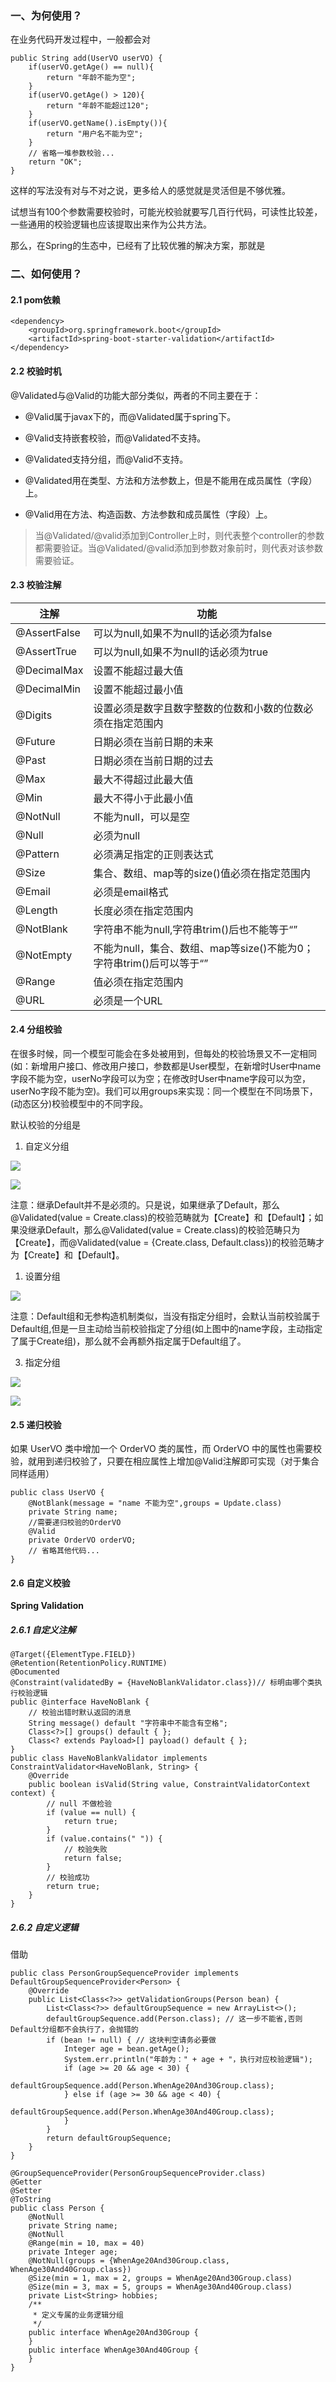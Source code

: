 ### 一、为何使用？

在业务代码开发过程中，一般都会对 

```
public String add(UserVO userVO) {
    if(userVO.getAge() == null){
        return "年龄不能为空";
    }
    if(userVO.getAge() > 120){
        return "年龄不能超过120";
    }
    if(userVO.getName().isEmpty()){
        return "用户名不能为空";
    }
    // 省略一堆参数校验...
    return "OK";
}
```

这样的写法没有对与不对之说，更多给人的感觉就是灵活但是不够优雅。

试想当有100个参数需要校验时，可能光校验就要写几百行代码，可读性比较差，一些通用的校验逻辑也应该提取出来作为公共方法。

那么，在Spring的生态中，已经有了比较优雅的解决方案，那就是 

### 二、如何使用？

#### 2.1 pom依赖

```
<dependency>
    <groupId>org.springframework.boot</groupId>
    <artifactId>spring-boot-starter-validation</artifactId>
</dependency>
```

#### 2.2 校验时机

@Validated与@Valid的功能大部分类似，两者的不同主要在于：

- @Valid属于javax下的，而@Validated属于spring下。

- @Valid支持嵌套校验，而@Validated不支持。

- @Validated支持分组，而@Valid不支持。

- @Validated用在类型、方法和方法参数上，但是不能用在成员属性（字段）上。

- @Valid用在方法、构造函数、方法参数和成员属性（字段）上。

> 当@Validated/@valid添加到Controller上时，则代表整个controller的参数都需要验证。当@Validated/@valid添加到参数对象前时，则代表对该参数需要验证。


#### 2.3 校验注解

| 注解 | 功能 | 
| -- | -- |
| @AssertFalse | 可以为null,如果不为null的话必须为false | 
| @AssertTrue | 可以为null,如果不为null的话必须为true | 
| @DecimalMax | 设置不能超过最大值 | 
| @DecimalMin | 设置不能超过最小值 | 
| @Digits | 设置必须是数字且数字整数的位数和小数的位数必须在指定范围内 | 
| @Future | 日期必须在当前日期的未来 | 
| @Past | 日期必须在当前日期的过去 | 
| @Max | 最大不得超过此最大值 | 
| @Min | 最大不得小于此最小值 | 
| @NotNull | 不能为null，可以是空 | 
| @Null | 必须为null | 
| @Pattern | 必须满足指定的正则表达式 | 
| @Size | 集合、数组、map等的size()值必须在指定范围内 | 
| @Email | 必须是email格式 | 
| @Length | 长度必须在指定范围内 | 
| @NotBlank | 字符串不能为null,字符串trim()后也不能等于“” | 
| @NotEmpty | 不能为null，集合、数组、map等size()不能为0；字符串trim()后可以等于“” | 
| @Range | 值必须在指定范围内 | 
| @URL | 必须是一个URL | 


#### 2.4 分组校验

在很多时候，同一个模型可能会在多处被用到，但每处的校验场景又不一定相同(如：新增用户接口、修改用户接口，参数都是User模型，在新增时User中name字段不能为空，userNo字段可以为空；在修改时User中name字段可以为空，userNo字段不能为空)。我们可以用groups来实现：同一个模型在不同场景下，(动态区分)校验模型中的不同字段。

默认校验的分组是 

1. 自定义分组

![](../../assets/images/Spring/attachments/Spring%20Validation优雅的校验参数_image_0.png)

![](../../assets/images/Spring/attachments/Spring%20Validation优雅的校验参数_image_1.png)

注意：继承Default并不是必须的。只是说，如果继承了Default，那么@Validated(value = Create.class)的校验范畴就为【Create】和【Default】；如果没继承Default，那么@Validated(value = Create.class)的校验范畴只为【Create】，而@Validated(value = {Create.class, Default.class})的校验范畴才为【Create】和【Default】。

1. 设置分组

![](../../assets/images/Spring/attachments/Spring%20Validation优雅的校验参数_image_2.png)

注意：Default组和无参构造机制类似，当没有指定分组时，会默认当前校验属于Default组,但是一旦主动给当前校验指定了分组(如上图中的name字段，主动指定了属于Create组)，那么就不会再额外指定属于Default组了。

3. 指定分组

![](../../assets/images/Spring/attachments/Spring%20Validation优雅的校验参数_image_3.png)

![](../../assets/images/Spring/attachments/Spring%20Validation优雅的校验参数_image_4.png)

#### 2.5 递归校验

如果 UserVO 类中增加一个 OrderVO 类的属性，而 OrderVO 中的属性也需要校验，就用到递归校验了，只要在相应属性上增加@Valid注解即可实现（对于集合同样适用）

```
public class UserVO {
    @NotBlank(message = "name 不能为空",groups = Update.class)
    private String name;
    //需要递归校验的OrderVO
    @Valid
    private OrderVO orderVO;
    // 省略其他代码...
}
```

#### 2.6 自定义校验

**Spring Validation**

##### 2.6.1 自定义注解

```
@Target({ElementType.FIELD})
@Retention(RetentionPolicy.RUNTIME)
@Documented
@Constraint(validatedBy = {HaveNoBlankValidator.class})// 标明由哪个类执行校验逻辑
public @interface HaveNoBlank {
    // 校验出错时默认返回的消息
    String message() default "字符串中不能含有空格";
    Class<?>[] groups() default { };
    Class<? extends Payload>[] payload() default { };
}
public class HaveNoBlankValidator implements ConstraintValidator<HaveNoBlank, String> {
    @Override
    public boolean isValid(String value, ConstraintValidatorContext context) {
        // null 不做检验
        if (value == null) {
            return true;
        }
        if (value.contains(" ")) {
            // 校验失败
            return false;
        }
        // 校验成功
        return true;
    }
}
```

##### 2.6.2 自定义逻辑

借助 

```
public class PersonGroupSequenceProvider implements DefaultGroupSequenceProvider<Person> {
    @Override
    public List<Class<?>> getValidationGroups(Person bean) {
        List<Class<?>> defaultGroupSequence = new ArrayList<>();
        defaultGroupSequence.add(Person.class); // 这一步不能省,否则Default分组都不会执行了，会抛错的
        if (bean != null) { // 这块判空请务必要做
            Integer age = bean.getAge();
            System.err.println("年龄为：" + age + "，执行对应校验逻辑");
            if (age >= 20 && age < 30) {
                defaultGroupSequence.add(Person.WhenAge20And30Group.class);
            } else if (age >= 30 && age < 40) {
                defaultGroupSequence.add(Person.WhenAge30And40Group.class);
            }
        }
        return defaultGroupSequence;
    }
}
```

```
@GroupSequenceProvider(PersonGroupSequenceProvider.class)
@Getter
@Setter
@ToString
public class Person {
    @NotNull
    private String name;
    @NotNull
    @Range(min = 10, max = 40)
    private Integer age;
    @NotNull(groups = {WhenAge20And30Group.class, WhenAge30And40Group.class})
    @Size(min = 1, max = 2, groups = WhenAge20And30Group.class)
    @Size(min = 3, max = 5, groups = WhenAge30And40Group.class)
    private List<String> hobbies;
    /**
     * 定义专属的业务逻辑分组
     */
    public interface WhenAge20And30Group {
    }
    public interface WhenAge30And40Group {
    }
}
```